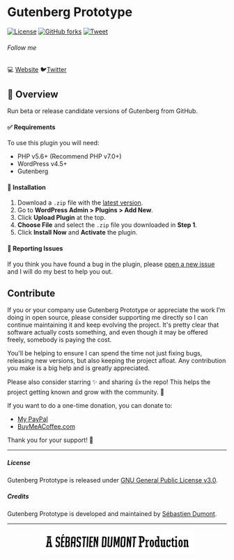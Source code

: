 # Gutenberg Prototype

[![License](https://img.shields.io/badge/license-GPL--3.0%2B-red.svg)](https://github.com/seb86/gutenberg-prototype/blob/master/LICENSE.md)
[![GitHub forks](https://img.shields.io/github/forks/seb86/{github-repo-slug}.svg?style=flat)](https://github.com/seb86/gutenberg-prototype/network)
[![Tweet](https://img.shields.io/twitter/url/http/shields.io.svg?style=social)](https://twitter.com/intent/tweet?text=I%20am%20able%20to%20test%20Gutenbergs%20latest%20release%20candidates%20thanks%20to%20Gutenberg%20Prototype%20—&url=https://github.com/seb86/gutenberg-prototype/&via=sebd86&hashtags=Gutenberg)


###### Follow me
💻 [Website](https://sebastiendumont.com) 🐦[Twitter](https://twitter.com/sebd86)

## 🔔 Overview

Run beta or release candidate versions of Gutenberg from GitHub.

#### ✅ Requirements

To use this plugin you will need:

* PHP v5.6+ (Recommend PHP v7.0+)
* WordPress v4.5+
* Gutenberg


#### 💽 Installation

1. Download a `.zip` file with the [latest version](https://github.com/seb86/gutenberg-prototype/releases).
2. Go to **WordPress Admin > Plugins > Add New**.
3. Click **Upload Plugin** at the top.
4. **Choose File** and select the `.zip` file you downloaded in **Step 1**.
5. Click **Install Now** and **Activate** the plugin.


#### 📝 Reporting Issues

If you think you have found a bug in the plugin, please [open a new issue](https://github.com/seb86/gutenberg-prototype/issues/new) and I will do my best to help you out.


## Contribute

If you or your company use Gutenberg Prototype or appreciate the work I’m doing in open source, please consider supporting me directly so I can continue maintaining it and keep evolving the project. It's pretty clear that software actually costs something, and even though it may be offered freely, somebody is paying the cost.

You'll be helping to ensure I can spend the time not just fixing bugs, releasing new versions, but also keeping the project afloat. Any contribution you make is a big help and is greatly appreciated.

Please also consider starring ✨ and sharing 👍 the repo! This helps the project getting known and grow with the community. 🙏

If you want to do a one-time donation, you can donate to:
- [My PayPal](https://www.paypal.me/codebreaker)
- [BuyMeACoffee.com](https://www.buymeacoffee.com/sebastien)

Thank you for your support! 🙌

---

##### License

Gutenberg Prototype is released under [GNU General Public License v3.0](http://www.gnu.org/licenses/gpl-3.0.html).


##### Credits

Gutenberg Prototype is developed and maintained by [Sébastien Dumont](https://sebastiendumont.com/about/).

---

<p align="center">
	<img src="https://raw.githubusercontent.com/seb86/my-open-source-readme-template/master/a-sebastien-dumont-production.png" width="353">
</p>
